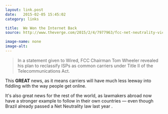 ```yaml
---
layout: link.post
date:   2015-02-05 15:45:02
category: links

title:  We Won the Internet Back
source: http://www.theverge.com/2015/2/4/7977963/fcc-net-neutrality-victory

image-name: none 
image-alt:
---
```


>In a statement given to Wired, FCC Chairman Tom Wheeler revealed his plan to reclassify ISPs as common carriers under Title II of the Telecommunications Act.

This **GREAT** news, as it means carriers will have much less leeway into fiddling with the way people get online.

It's also great news for the rest of the world, as lawmakers abroad now have a stronger example to follow in their own countries — even though Brazil already passed a Net Neutrality law last year <i class="twa twa-zap"></i>.

